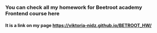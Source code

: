 ### You can check all my homework for Beetroot academy Frontend course here

#### It is a link on my page https://viktoria-nidz.github.io/BETROOT_HW/
